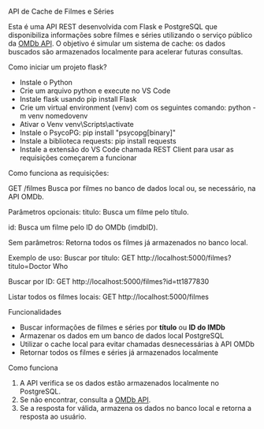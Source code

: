 API de Cache de Filmes e Séries

Esta é uma API REST desenvolvida com Flask e PostgreSQL que disponibiliza informações sobre filmes e séries utilizando o serviço público da [OMDb API](https://www.omdbapi.com/). O objetivo é simular um sistema de cache: os dados buscados são armazenados localmente para acelerar futuras consultas.

Como iniciar um projeto flask?

- Instale o Python 
- Crie um arquivo python e execute no VS Code
- Instale flask usando pip install Flask
- Crie um virtual environment (venv) com os seguintes comando:
python -m venv nomedovenv
- Ativar o Venv
venv\Scripts\activate
- Instale o PsycoPG:
pip install "psycopg[binary]"
- Instale a biblioteca requests:
pip install requests
- Instale a extensão do VS Code chamada REST Client para usar as requisições começarem a funcionar

Como funciona as requisições:

GET /filmes
Busca por filmes no banco de dados local ou, se necessário, na API OMDb.

Parâmetros opcionais:
titulo: Busca um filme pelo título.

id: Busca um filme pelo ID do OMDb (imdbID).

Sem parâmetros: Retorna todos os filmes já armazenados no banco local.

Exemplo de uso:
Buscar por título:
GET http://localhost:5000/filmes?titulo=Doctor Who

Buscar por ID:
GET http://localhost:5000/filmes?id=tt1877830

Listar todos os filmes locais:
GET http://localhost:5000/filmes

Funcionalidades

- Buscar informações de filmes e séries por **título** ou **ID do IMDb**
- Armazenar os dados em um banco de dados local PostgreSQL
- Utilizar o cache local para evitar chamadas desnecessárias à API OMDb
- Retornar todos os filmes e séries já armazenados localmente


Como funciona

1. A API verifica se os dados estão armazenados localmente no PostgreSQL.
2. Se não encontrar, consulta a [OMDb API](https://www.omdbapi.com/).
3. Se a resposta for válida, armazena os dados no banco local e retorna a resposta ao usuário.

